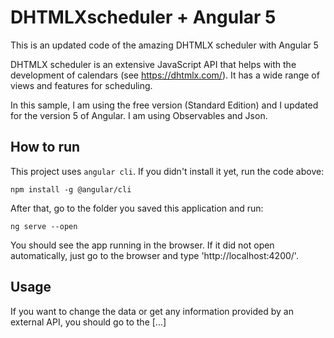 # DHTMLXscheduler + Angular 5
This is an updated code of the amazing DHTMLX scheduler with Angular 5

DHTMLX scheduler is an extensive JavaScript API that helps with the development of calendars (see https://dhtmlx.com/). It has a wide range of views and features for scheduling.

In this sample, I am using the free version (Standard Edition) and I updated for the version 5 of Angular. I am using Observables and Json.

## How to run

This project uses `angular cli`. If you didn't install it yet, run the code above:

```
npm install -g @angular/cli
```

After that, go to the folder you saved this application and run:

```
ng serve --open
```

You should see the app running in the browser. If it did not open automatically, just go to the browser and type 'http://localhost:4200/'.

## Usage

If you want to change the data or get any information provided by an external API, you should go to the [...]

